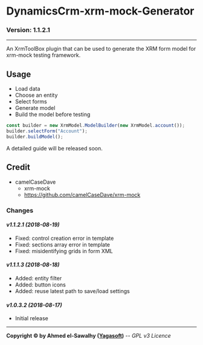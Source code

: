 # DynamicsCrm-xrm-mock-Generator
### Version: 1.1.2.1
---

An XrmToolBox plugin that can be used to generate the XRM form model for xrm-mock testing framework.

## Usage

+ Load data
+ Choose an entity
+ Select forms
+ Generate model
+ Build the model before testing

```ts
const builder = new XrmModel.ModelBuilder(new XrmModel.account());
builder.selectForm("Account");
builder.buildModel();
```

A detailed guide will be released soon.

## Credit

+ camelCaseDave
  + xrm-mock
  + https://github.com/camelCaseDave/xrm-mock
		
### Changes

#### _v1.1.2.1 (2018-08-19)_
+ Fixed: control creation error in template
+ Fixed: sections array error in template
+ Fixed: misidentifying grids in form XML
#### _v1.1.1.3 (2018-08-18)_
+ Added: entity filter
+ Added: button icons
+ Added: reuse latest path to save/load settings
#### _v1.0.3.2 (2018-08-17)_
+ Initial release

---
**Copyright &copy; by Ahmed el-Sawalhy ([Yagasoft](http://yagasoft.com))** -- _GPL v3 Licence_
